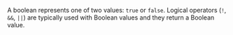 A boolean represents one of two values: `true` or `false`. Logical operators (`!`, `&&`, `||`) are typically used with Boolean values and they return a Boolean value.
